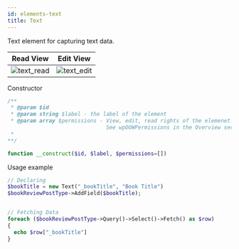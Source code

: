 ```yaml
---
id: elements-text
title: Text
---
```


Text element for capturing text data.

| Read View     | Edit View     |
| ------------- | ------------- |
| ![text_read](/images/elements/text_read.png)    |  ![text_edit](/images/elements/text_edit.png) |

Constructor

```php
/**
 * @param $id
 * @param string $label - the label of the element
 * @param array $permissions - View, edit, read rights of the elemenet.
                               See wpOOWPermissions in the Overview section.
 *
**/

function __construct($id, $label, $permissions=[])

```

Usage example

```php
// Declaring
$bookTitle = new Text("_bookTitle", "Book Title")
$bookReviewPostType->AddField($bookTitle);


// Fetching Data
foreach ($bookReviewPostType->Query()->Select()->Fetch() as $row)
{
  echo $row["_bookTitle"]
}
```